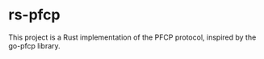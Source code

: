 # rs-pfcp
This project is a Rust implementation of the PFCP protocol, inspired by the go-pfcp library.
